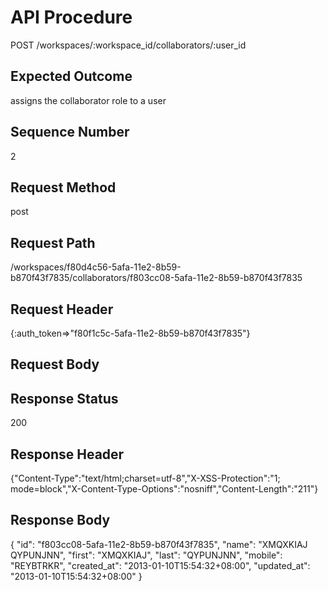 # API Procedure
POST /workspaces/:workspace_id/collaborators/:user_id
## Expected Outcome
assigns the collaborator role to a user
## Sequence Number
2
## Request Method
post
## Request Path
/workspaces/f80d4c56-5afa-11e2-8b59-b870f43f7835/collaborators/f803cc08-5afa-11e2-8b59-b870f43f7835
## Request Header
{:auth_token=>"f80f1c5c-5afa-11e2-8b59-b870f43f7835"}
## Request Body


## Response Status
200
## Response Header
{"Content-Type":"text/html;charset=utf-8","X-XSS-Protection":"1; mode=block","X-Content-Type-Options":"nosniff","Content-Length":"211"}

## Response Body
{
  "id": "f803cc08-5afa-11e2-8b59-b870f43f7835",
  "name": "XMQXKIAJ QYPUNJNN",
  "first": "XMQXKIAJ",
  "last": "QYPUNJNN",
  "mobile": "REYBTRKR",
  "created_at": "2013-01-10T15:54:32+08:00",
  "updated_at": "2013-01-10T15:54:32+08:00"
}
